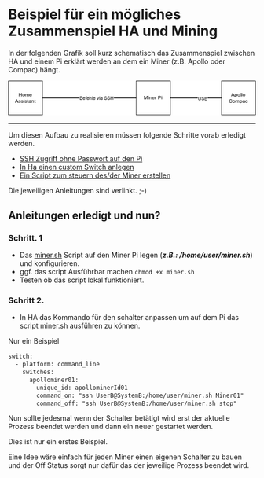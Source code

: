# Beispiel für ein mögliches Zusammenspiel HA und Mining

In der folgenden Grafik soll kurz schematisch das Zusammenspiel zwischen HA und einem Pi erklärt werden an dem ein Miner (z.B. Apollo oder Compac) hängt.

<img src="Images/ueberblick.png">

---
 Um diesen Aufbau zu realisieren müssen folgende Schritte vorab erledigt werden.
 * [SSH Zugriff ohne Passwort auf den Pi ](https://github.com/buerzel/HomeAssistant_Miner/blob/main/ssh_connect.md)
 * [In Ha einen custom Switch anlegen](https://github.com/buerzel/HomeAssistant_Miner/blob/main/customSwitchCustomCommand.md)
 * [Ein Script zum steuern des/der Miner erstellen](https://github.com/buerzel/HomeAssistant_Miner/blob/main/scriptApolloCgminer.md)

Die jeweiligen Anleitungen sind verlinkt. ;-)

## Anleitungen erledigt und nun?

### Schritt. 1
- Das [miner.sh](https://github.com/buerzel/HomeAssistant_Miner/blob/main/miner.sh) Script auf den Miner Pi legen (***z.B.: /home/user/miner.sh***) und konfigurieren.
- ggf. das script Ausführbar machen `chmod +x miner.sh`
- Testen ob das script lokal funktioniert.

### Schritt 2.
- In HA das Kommando für den schalter anpassen um auf dem Pi das script miner.sh ausführen zu können.

Nur ein Beispiel
```
switch:
  - platform: command_line
    switches:
      apollominer01:
        unique_id: apollominerId01
        command_on: "ssh UserB@SystemB:/home/user/miner.sh Miner01"
        command_off: "ssh UserB@SystemB:/home/user/miner.sh stop"
```

Nun sollte jedesmal wenn der Schalter betätigt wird erst der aktuelle Prozess beendet werden und dann ein neuer gestartet werden.

Dies ist nur ein erstes Beispiel. 

Eine Idee wäre einfach für jeden Miner einen eigenen Schalter zu bauen und der Off Status sorgt nur dafür das der jeweilige Prozess beendet wird.
